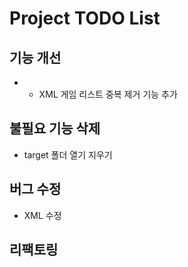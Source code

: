 # Project TODO List


## 기능 개선

- - XML 게임 리스트 중복 제거 기능 추가

## 불필요 기능 삭제

- target 폴더 열기 지우기

## 버그 수정

- XML 수정


## 리팩토링


